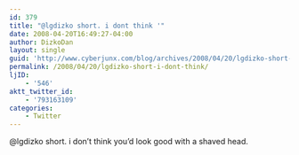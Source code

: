 ```yaml
---
id: 379
title: "@lgdizko short. i dont think '"
date: 2008-04-20T16:49:27-04:00
author: DizkoDan
layout: single
guid: 'http://www.cyberjunx.com/blog/archives/2008/04/20/lgdizko-short-i-dont-think/'
permalink: /2008/04/20/lgdizko-short-i-dont-think/
ljID:
    - '546'
aktt_twitter_id:
    - '793163109'
categories:
    - Twitter
---
```


@lgdizko short. i don’t think you’d look good with a shaved head.